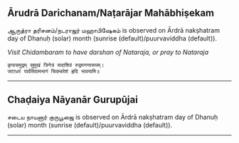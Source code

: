 ## Ārudrā Darichanam/Naṭarājar Mahābhiṣekam
ஆருத்ரா தரிசனம்/நடராஜர் மஹாபிஷேகம் is observed on Ārdrā nakṣhatram day of Dhanuḥ (solar) month (sunrise (default)/puurvaviddha (default)).

_Visit Chidambaram to have darshan of Nataraja, or pray to Nataraja_

```
कृपासमुद्रम् सुमुखं त्रिनेत्रं सदाशिवं रुद्रमनन्तरूपम्।
जटाधरं पार्वतिवामभागं चिदम्बरेशं हृदि भावयामि॥
```

---
## Chaḍaiya Nāyanār Gurupūjai
சடைய நாயனார் குருபூஜை is observed on Ārdrā nakṣhatram day of Dhanuḥ (solar) month (sunrise (default)/puurvaviddha (default)).



---
